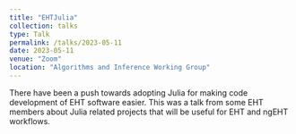 ```yaml
---
title: "EHTJulia"
collection: talks
type: Talk
permalink: /talks/2023-05-11
date: 2023-05-11
venue: "Zoom"
location: "Algorithms and Inference Working Group"
---
```


There have been a push towards adopting Julia for making code development of EHT software easier. 
This was a talk from some EHT members about Julia related projects that will be useful for EHT and ngEHT workflows.
